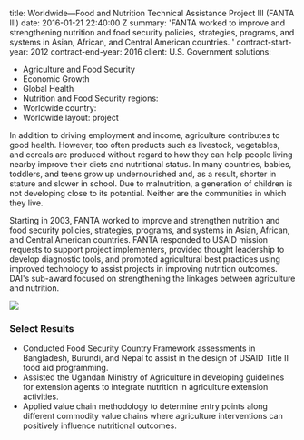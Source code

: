 
title: Worldwide—Food and Nutrition Technical Assistance Project III (FANTA III)
date: 2016-01-21 22:40:00 Z
summary: 'FANTA worked to improve and strengthening nutrition and food security policies,
  strategies, programs, and systems in Asian, African, and Central American countries. '
contract-start-year: 2012
contract-end-year: 2016
client: U.S. Government
solutions:
- Agriculture and Food Security
- Economic Growth
- Global Health
- Nutrition and Food Security
regions:
- Worldwide
country:
- Worldwide
layout: project


In addition to driving employment and income, agriculture contributes to good health. However, too often products such as livestock, vegetables, and cereals are produced without regard to how they can help people living nearby improve their diets and nutritional status. In many countries, babies, toddlers, and teens grow up undernourished and, as a result, shorter in stature and slower in school. Due to malnutrition, a generation of children is not developing close to its potential. Neither are the communities in which they live.

Starting in  2003, FANTA worked to improve and strengthen nutrition and food security policies, strategies, programs, and systems in Asian, African, and Central American countries. FANTA responded to USAID mission requests to support project implementers, provided thought leadership to develop diagnostic tools, and promoted agricultural best practices using improved technology to assist projects in improving nutrition outcomes. DAI's sub-award focused on strengthening the linkages between agriculture and nutrition.

![][1]

### Select Results

* Conducted Food Security Country Framework assessments in Bangladesh, Burundi, and Nepal to assist in the design of USAID Title II food aid programming.
* Assisted the Ugandan Ministry of Agriculture in developing guidelines for extension agents to integrate nutrition in agriculture extension activities.
* Applied value chain methodology to determine entry points along different commodity value chains where agriculture interventions can positively influence nutritional outcomes.

[1]: https://assetify-dai.com/projects/WorldwideFANTAGuatemala.gif

